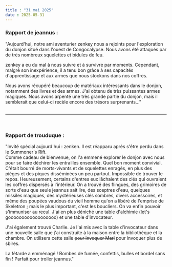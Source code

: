 ```yaml
---
title : "31 mai 2025"
date : 2025-05-31
---
```

### Rapport de jeannus :  
  
"Aujourd'hui, notre ami aventurier zenkey nous a rejoints pour l'exploration du donjon situé dans l'ouest de Congocalypse. Nous avons été attaqués par de très nombreux squelettes et bidules de feu.

zenkey a eu du mal à nous suivre et à survivre par moments. Cependant, malgré son inexpérience, il a tenu bon grâce à ses capacités d'apprentissage et aux armes que nous stockons dans nos coffres.

Nous avons récupéré beaucoup de matériaux intéressants dans le donjon, notamment des livres et des armes. J'ai obtenu de très puissantes armes magiques. Nous avons arpenté une très grande partie du donjon, mais il semblerait que celui-ci recèle encore des trésors surprenants..."  
<br>
***
<br>
  
### Rapport de trouduque :  

"Invité spécial aujourd'hui : zenken. Il est réapparu après s'être perdu dans le Summoner's Rift.  
Comme cadeau de bienvenue, on l'a emmené explorer le donjon avec nous pour se faire déchirer les entrailles ensemble. Quel bon moment convivial.  
C'était bourré de morts-vivants et de squelettes enragés, en plus des pièges et des piques disséminées un peu partout. Impossible de trouver le repos. Heureusement, certains d'entres eux lâchaient des clés qui ouvraient les coffres dispersés à l'intérieur. On a trouvé des flingues, des grimoires de sorts d'eau que seule jeannus sait lire, des sceptres d'eau, quelques missiles magiques, des mystérieuses clés sombres, divers accessoires, et même des poupées vaudous du vieil homme qu'on a libéré de l'emprise de Skeletron ; mais le plus important, c'est les boucliers. On va enfin pouvoir s'immuniser au recul.
J'ai en plus déniché une table d'alchimie (let's goooooooooooooooooo) et une table d'invocateur.  

J'ai également trouvé Charlie. Je l'ai mis avec la table d'invocateur dans une nouvelle salle que j'ai construite à la maison entre la bibliothèque et la chambre. On utilisera cette salle ~~pour invoquer Mari~~ pour invoquer plus de sbires.
  
La fêtarde a emménagé ! Bombes de fumée, confettis, bulles et bordel sans fin ! Parfait pour troller jeannus."
